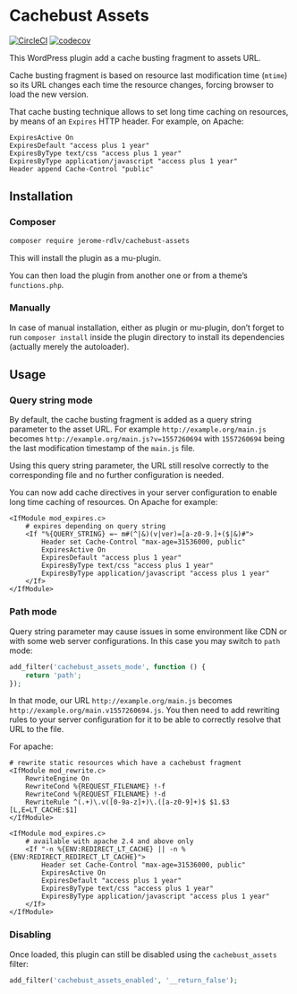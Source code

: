 # Cachebust Assets

[![CircleCI](https://circleci.com/gh/jerome-rdlv/cachebust-assets.svg?style=svg)](https://circleci.com/gh/jerome-rdlv/cachebust-assets)
[![codecov](https://codecov.io/gh/jerome-rdlv/cachebust-assets/branch/master/graph/badge.svg)](https://codecov.io/gh/jerome-rdlv/cachebust-assets)

This WordPress plugin add a cache busting fragment to assets URL.

Cache busting fragment is based on resource last modification time (`mtime`)
so its URL changes each time the resource changes, forcing browser to load the new version.

That cache busting technique allows to set long time caching on resources, by means of an `Expires`
HTTP header. For example, on Apache:

```apacheconfig
ExpiresActive On
ExpiresDefault "access plus 1 year"
ExpiresByType text/css "access plus 1 year"
ExpiresByType application/javascript "access plus 1 year"
Header append Cache-Control "public"
```

## Installation

### Composer

```bash
composer require jerome-rdlv/cachebust-assets
```

This will install the plugin as a mu-plugin.

You can then load the plugin from another one or from a theme’s `functions.php`.

### Manually

In case of manual installation, either as plugin or mu-plugin,
don’t forget to run `composer install` inside the plugin directory
to install its dependencies (actually merely the autoloader).

## Usage

### Query string mode

By default, the cache busting fragment is added as a query string parameter to the asset URL. For
example `http://example.org/main.js` becomes `http://example.org/main.js?v=1557260694` with
`1557260694` being the last modification timestamp of the `main.js` file.

Using this query string parameter, the URL still resolve correctly to the corresponding file
and no further configuration is needed.

You can now add cache directives in your server configuration to enable long time caching
of resources. On Apache for example:

```apacheconfig
<IfModule mod_expires.c>
    # expires depending on query string
    <If "%{QUERY_STRING} =~ m#(^|&)(v|ver)=[a-z0-9.]+($|&)#">
        Header set Cache-Control "max-age=31536000, public"
        ExpiresActive On
        ExpiresDefault "access plus 1 year"
        ExpiresByType text/css "access plus 1 year"
        ExpiresByType application/javascript "access plus 1 year"
    </If>
</IfModule>
```

### Path mode

Query string parameter may cause issues in some environment like CDN or with some 
web server configurations. In this case you may switch to `path` mode:

```php
add_filter('cachebust_assets_mode', function () {
    return 'path';
});
```

In that mode, our URL `http://example.org/main.js` becomes `http://example.org/main.v1557260694.js`.
You then need to add rewriting rules to your server configuration for it to be able to
correctly resolve that URL to the file.

For apache:

```apacheconfig
# rewrite static resources which have a cachebust fragment
<IfModule mod_rewrite.c>
    RewriteEngine On
    RewriteCond %{REQUEST_FILENAME} !-f
    RewriteCond %{REQUEST_FILENAME} !-d
    RewriteRule ^(.+)\.v([0-9a-z]+)\.([a-z0-9]+)$ $1.$3 [L,E=LT_CACHE:$1]
</IfModule>

<IfModule mod_expires.c>
    # available with apache 2.4 and above only
    <If "-n %{ENV:REDIRECT_LT_CACHE} || -n %{ENV:REDIRECT_REDIRECT_LT_CACHE}">
        Header set Cache-Control "max-age=31536000, public"
        ExpiresActive On
        ExpiresDefault "access plus 1 year"
        ExpiresByType text/css "access plus 1 year"
        ExpiresByType application/javascript "access plus 1 year"
    </If>
</IfModule>
```

### Disabling

Once loaded, this plugin can still be disabled using the `cachebust_assets` filter:

```php
add_filter('cachebust_assets_enabled', '__return_false');
```
